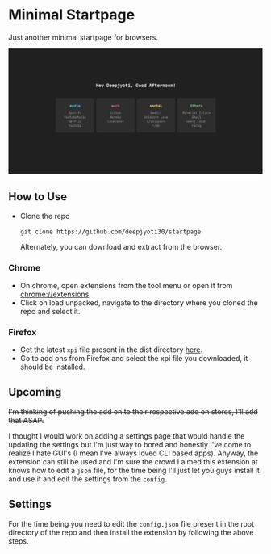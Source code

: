 # Minimal Startpage

Just another minimal startpage for browsers.

<img src=".github/startpage.gif">

## How to Use

- Clone the repo

    ```console
    git clone https://github.com/deepjyoti30/startpage
    ```

    Alternately, you can download and extract from the browser.

### Chrome

- On chrome, open extensions from the tool menu or open it from [chrome://extensions](chrome://extensions).
- Click on load unpacked, navigate to the directory where you cloned the repo and select it.

### Firefox

- Get the latest ```xpi``` file present in the dist directory [here](https://github.com/deepjyoti30/startpage/raw/master/dist/minimal_startpage-1.0-fx.xpi).
- Go to add ons from Firefox and select the xpi file you downloaded, it should be installed.

## Upcoming

~~I'm thinking of pushing the add on to their respective add on stores, I'll add that ASAP.~~

I thought I would work on adding a settings page that would handle the updating the settings but I'm just way to bored and honestly I've come to realize I hate GUI's (I mean I've always loved CLI based apps). Anyway, the extension can still be used and I'm sure the crowd I aimed this extension at knows how to edit a ```json``` file, for the time being I'll just let you guys install it and use it and edit the settings from the ```config```.

## Settings

For the time being you need to edit the ```config.json``` file present in the root directory of the repo and then install the extension by following the above steps.
